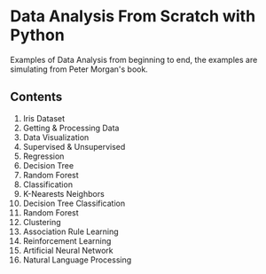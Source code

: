 # Data Analysis From Scratch with Python
Examples of Data Analysis from beginning to end, the examples are simulating from Peter Morgan's book.
## Contents
  1. Iris Dataset
  2. Getting & Processing Data
  3. Data Visualization
  4. Supervised & Unsupervised
  5. Regression
  6. Decision Tree
  7. Random Forest
  8. Classification
  9. K-Nearests Neighbors
  10. Decision Tree Classification
  11. Random Forest
  12. Clustering
  13. Association Rule Learning
  14. Reinforcement Learning
  15. Artificial Neural Network
  16. Natural Language Processing


